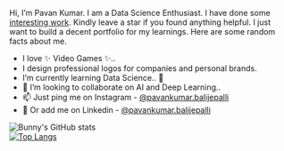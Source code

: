 Hi, I’m Pavan Kumar. I am a Data Science Enthusiast. I have done some [interesting work](https://github.com/pavankumarbalijepalli?tab=repositories). Kindly leave a star if you found anything helpful. I just want to build a decent portfolio for my learnings. Here are some random facts about me.
- I love ✨ Video Games ✨..
- I design professional logos for companies and personal brands.
- I’m currently learning Data Science.. 🌱
- 💞️ I’m looking to collaborate on AI and Deep Learning..
- 📫 Just ping me on Instagram - [@pavankumar.balijepalli](https://www.instagram.com/pavankumar.balijepalli)
- 👔 Or add me on Linkedin - [@pavankumar.balijepalli](https://www.linkedin.com/in/pavan-kumar-balijepalli/)

![Bunny's GitHub stats](https://github-readme-stats.vercel.app/api?username=pavankumarbalijepalli&show_icons=true)
<br/>
[![Top Langs](https://github-readme-stats.vercel.app/api/top-langs/?username=pavankumarbalijepalli&hide=scss,html)](https://github.com/anuraghazra/github-readme-stats)

<!---
pavankumarbalijepalli/pavankumarbalijepalli is a ✨ special ✨ repository because its `README.md` (this file) appears on your GitHub profile.
You can click the Preview link to take a look at your changes.
--->
